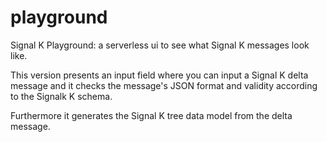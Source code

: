 # playground
Signal K Playground: a serverless ui to see what Signal K messages look like.

This version presents an input field where you can input a Signal K delta message 
and it checks the message's JSON format and validity according to the Signalk K schema.

Furthermore it generates the Signal K tree data model from the delta message.

